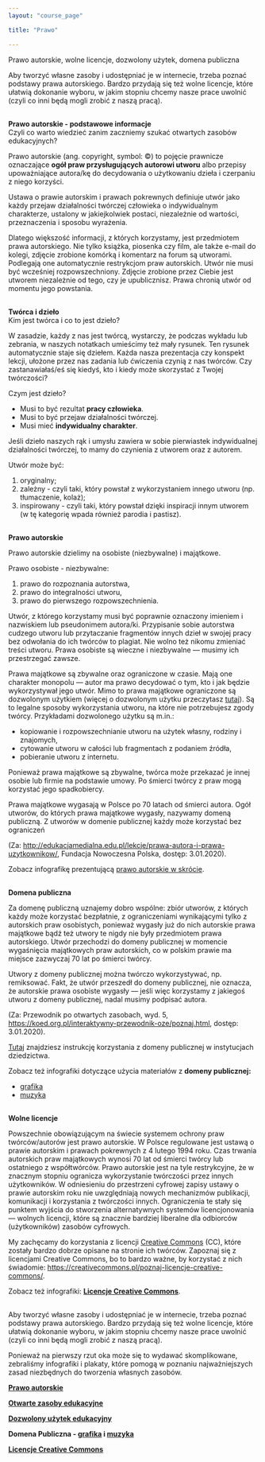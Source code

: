 ```yaml
---
layout: "course_page"

title: "Prawo"

---
```


<div class="text-center screen-title">
Prawo autorskie, wolne licencje, dozwolony użytek, domena publiczna
</div>

<div class="screen-content">
  
  <p>Aby tworzyć własne zasoby i udostępniać je w internecie, trzeba poznać podstawy prawa autorskiego. Bardzo przydają się też wolne licencje, które ułatwią dokonanie wyboru, w jakim stopniu chcemy nasze prace uwolnić (czyli co inni będą mogli zrobić z naszą pracą). </p>
  
  <p style="margin-top: 30px;"><strong>Prawo autorskie - podstawowe informacje</strong> <br> Czyli co warto wiedzieć zanim zaczniemy szukać otwartych zasobów edukacyjnych?</p>
  <p>Prawo autorskie (ang. copyright, symbol: ©) to pojęcie prawnicze oznaczające <strong>ogół praw przysługujących autorowi utworu</strong> albo przepisy upoważniające autora/kę do decydowania o użytkowaniu dzieła i czerpaniu z niego korzyści.</p>
  <p>Ustawa o prawie autorskim i prawach pokrewnych definiuje utwór jako każdy przejaw działalności twórczej człowieka o indywidualnym charakterze, ustalony w jakiejkolwiek postaci, niezależnie od wartości, przeznaczenia i sposobu wyrażenia.</p>
  <p>Dlatego większość informacji, z których korzystamy, jest przedmiotem prawa autorskiego. Nie tylko książka, piosenka czy film, ale także e-mail do kolegi, zdjęcie zrobione komórką i komentarz na forum są utworami. Podlegają one automatycznie restrykcjom praw autorskich. Utwór nie musi być wcześniej rozpowszechniony. Zdjęcie zrobione przez Ciebie jest utworem niezależnie od tego, czy je upublicznisz. Prawa chronią utwór od momentu jego powstania.</p>
  <p style="margin-top: 30px;"><strong>Twórca i dzieło</strong> <br> Kim jest twórca i co to jest dzieło?</p>
  <p>W zasadzie, każdy z nas jest twórcą, wystarczy, że podczas wykładu lub zebrania, w naszych notatkach umieścimy też mały rysunek. Ten rysunek automatycznie staje się dziełem. Każda nasza prezentacja czy konspekt lekcji, ułożone przez nas zadania lub ćwiczenia czynią z nas twórców. Czy zastanawiałaś/eś się kiedyś, kto i kiedy może skorzystać z Twojej twórczości?</p>
  <p>Czym jest dzieło?</p>
  <p>
      <ul>
        <li class="bullet">Musi to być rezultat <strong>pracy człowieka</strong>.</li>
        <li class="bullet">Musi to być przejaw działalności twórczej.</li>
        <li class="bullet">Musi mieć <strong>indywidualny charakter</strong>.</li>
        </ul>
        </p>
  <p>Jeśli dzieło naszych rąk i umysłu zawiera w sobie pierwiastek indywidualnej działalności twórczej, to mamy do czynienia z utworem oraz z autorem.</p>
  <p>Utwór może być:</p>
  <p>
      <ol>
        <li class="bullet">oryginalny;</li>
        <li class="bullet">zależny - czyli taki, który powstał z wykorzystaniem innego utworu (np. tłumaczenie, kolaż);</li>
        <li class="bullet">inspirowany - czyli taki, który powstał dzięki inspiracji innym utworem (w tę kategorię wpada również parodia i pastisz).</li>
        </ol></p>
  
  
  <p style="margin-top: 30px;"><strong>Prawo autorskie</strong></p>
  <p>Prawo autorskie dzielimy na osobiste (niezbywalne) i majątkowe.</p>
  <p>Prawo osobiste - niezbywalne:</p>
  <p>
    <ol>
      <li class="bullet">prawo do rozpoznania autorstwa,</li>
      <li class="bullet">prawo do integralności utworu,</li>
      <li class="bullet">prawo do pierwszego rozpowszechnienia.</li>
      </ol></p>
      
   <p>Utwór, z którego korzystamy musi być poprawnie oznaczony imieniem i nazwiskiem lub pseudonimem autora/ki. Przypisanie sobie autorstwa cudzego utworu lub przytaczanie fragmentów innych dzieł w swojej pracy bez odwołania do ich twórców to plagiat. Nie wolno też nikomu zmieniać treści utworu. Prawa osobiste są wieczne i niezbywalne — musimy ich przestrzegać zawsze.</p>
  <p>Prawa majątkowe są zbywalne oraz ograniczone w czasie. Mają one charakter monopolu — autor ma prawo decydować o tym, kto i jak będzie wykorzystywał jego utwór. Mimo to prawa majątkowe ograniczone są dozwolonym użytkiem (więcej o dozwolonym użytku przeczytasz <a  class="content-link" target="_blank" href="{{ site.baseurl }}/img/dozwolony użytek infografika.pdf">tutaj</a>). Są to legalne sposoby wykorzystania utworu, na które nie potrzebujesz zgody twórcy. Przykładami dozwolonego użytku są m.in.:</p>
<p>
    <ul>
      <li class="bullet">kopiowanie i rozpowszechnianie utworu na użytek własny, rodziny i znajomych,</li>
      <li class="bullet">cytowanie utworu w całości lub fragmentach z podaniem źródła,</li>
      <li class="bullet">pobieranie utworu z internetu.</li>
      </ul>
</p>
   <p>Ponieważ prawa majątkowe są zbywalne, twórca może przekazać je innej osobie lub firmie na podstawie umowy. Po śmierci twórcy z praw mogą korzystać jego spadkobiercy.</p>
  <p>Prawa majątkowe wygasają w Polsce po 70 latach od śmierci autora. Ogół utworów, do których prawa majątkowe wygasły, nazywamy domeną publiczną. Z utworów w domenie publicznej każdy może korzystać bez ograniczeń</p>
  <p>(Za: <a class="content-link" target="_blank" href="http://edukacjamedialna.edu.pl/lekcje/prawa-autora-i-prawa-uzytkownikow/">http://edukacjamedialna.edu.pl/lekcje/prawa-autora-i-prawa-uzytkownikow/</a>, Fundacja Nowoczesna Polska, dostęp: 3.01.2020).</p>
   <p>Zobacz infografikę prezentującą <a class="content-link" target="_blank" href="https://ngoteka.pl/bitstream/handle/item/206/infograf_prawa_autorskie_kolor.jpg?sequence=13">prawo autorskie w skrócie</a>.
 </p>
   <p style="margin-top: 30px;"><strong>Domena publiczna</strong></p>
  <p>Za domenę publiczną uznajemy dobro wspólne: zbiór utworów, z których każdy może korzystać bezpłatnie, z ograniczeniami wynikającymi tylko z autorskich praw osobistych, ponieważ wygasły już do nich autorskie prawa majątkowe bądź też utwory te nigdy nie były przedmiotem prawa autorskiego. Utwór przechodzi do domeny publicznej w momencie wygaśnięcia majątkowych praw autorskich, co w polskim prawie ma miejsce zazwyczaj 70 lat po śmierci twórcy.</p>
  <p>Utwory z domeny publicznej można twórczo wykorzystywać, np. remiksować. Fakt, że utwór przeszedł do domeny publicznej, nie oznacza, że autorskie prawa osobiste wygasły — jeśli więc korzystamy z jakiegoś utworu z domeny publicznej, nadal musimy podpisać autora.</p>
  <p>(Za: Przewodnik po otwartych zasobach, wyd. 5, <a class="content-link" target="_blank" href="https://koed.org.pl/interaktywny-przewodnik-oze/poznaj.html">https://koed.org.pl/interaktywny-przewodnik-oze/poznaj.html</a>, dostęp: 3.01.2020).</p>
  <p><a class="content-link" target="_blank" href="https://ngoteka.pl/bitstream/handle/item/327/Domena%20publiczna%20w%20instytucjach%20dziedzictwa_Instrukcja.pdf?sequence=4">Tutaj</a> znajdziesz instrukcję korzystania z domeny publicznej w instytucjach dziedzictwa.</p>
<p>Zobacz też infografiki dotyczące użycia materiałów z <strong>domeny publicznej:</strong></p>
  <p>
    <ul>
      <li class="bullet"><a class="content-link" target="_blank" href="https://ngoteka.pl/bitstream/handle/item/333/swoboda%20uzycia_grafika.jpg?sequence=3">grafika</a></li>
      <li class="bullet"><a class="content-link" target="_blank" href="https://ngoteka.pl/bitstream/handle/item/332/swoboda%20uzycia_muzyka.jpg?sequence=3">muzyka</a></li>
      </ul>
</p>
  <p style="margin-top: 30px;"><strong>Wolne licencje</strong></p>
  <p>Powszechnie obowiązującym na świecie systemem ochrony praw twórców/autorów jest prawo autorskie. W Polsce regulowane jest ustawą o prawie autorskim i prawach pokrewnych z 4 lutego 1994 roku. Czas trwania autorskich praw majątkowych wynosi 70 lat od śmierci twórcy lub ostatniego z współtwórców. Prawo autorskie jest na tyle restrykcyjne, że w znacznym stopniu ogranicza wykorzystanie twórczości przez innych użytkowników. W odniesieniu do przestrzeni cyfrowej zapisy ustawy o prawie autorskim roku nie uwzględniają nowych mechanizmów publikacji, komunikacji i korzystania z twórczości innych.
Ograniczenia te stały się punktem wyjścia do stworzenia alternatywnych systemów licencjonowania — wolnych licencji, które są znacznie bardziej liberalne dla odbiorców (użytkowników) zasobów cyfrowych.
</p>
  <p>My zachęcamy do korzystania z licencji <a class="content-link" target="_blank" href="https://creativecommons.org/">Creative Commons</a> (CC), które zostały bardzo dobrze opisane na stronie ich twórców. Zapoznaj się z licencjami Creative Commons, bo to bardzo ważne, by korzystać z nich świadomie: <a class="content-link" target="_blank" href="https://creativecommons.pl/poznaj-licencje-creative-commons/">https://creativecommons.pl/poznaj-licencje-creative-commons/</a>. </p>
  <p>Zobacz też infografiki: <a class="content-link" target="_blank" href="https://otwartezasoby.pl/wp-content/uploads/2016/07/CC_licencje_plakat_A2_ikony.pdf"><strong>Licencje Creative Commons</strong></a>.
</p>
  <p style="margin-top: 30px;">
  Aby tworzyć własne zasoby i udostępniać je w internecie, trzeba poznać podstawy prawa autorskiego. Bardzo przydają się też wolne licencje, które ułatwią dokonanie wyboru, w jakim stopniu chcemy nasze prace uwolnić (czyli co inni będą mogli zrobić z naszą pracą).
  </p>
  
  <p>
  Ponieważ na pierwszy rzut oka może się to wydawać skomplikowane, zebraliśmy infografiki i plakaty, które pomogą w poznaniu najważniejszych zasad niezbędnych do tworzenia własnych zasobów.
  </p>
  
  <p>
  <a class="content-link" target="_blank" href="https://ngoteka.pl/bitstream/handle/item/206/infograf_prawa_autorskie_kolor.jpg?sequence=13"><strong>Prawo autorskie</strong></a>
  </p>
  
  <p>
  <a class="content-link" target="_blank" href="https://creativecommons.pl/wp-content/uploads/2015/03/OERweek_poster_pl.pdf"> <strong>Otwarte zasoby edukacyjne</strong></a>
  </p>
  
  <p>
  <a class="content-link" target="_blank" href="https://centrumcyfrowe.pl/czytelnia/dozwolony-uzytek-w-edukacji-infografika/"> <strong>Dozwolony użytek edukacyjny</strong></a>
  </p>
  
  <p>
  <strong>Domena Publiczna - <a class="content-link" target="_blank" href="https://ngoteka.pl/bitstream/handle/item/333/swoboda%20uzycia_grafika.jpg?sequence=3">grafika</a> i <a class="content-link" target="_blank" href="https://ngoteka.pl/bitstream/handle/item/332/swoboda%20uzycia_muzyka.jpg?sequence=3">muzyka</a></strong>
  </p>
  
  <p>
  <a class="content-link" target="_blank" href="https://otwartezasoby.pl/wp-content/uploads/2016/07/CC_licencje_plakat_A2_ikony.pdf"><strong>Licencje Creative Commons</strong></a>
  </p>

</div> 


